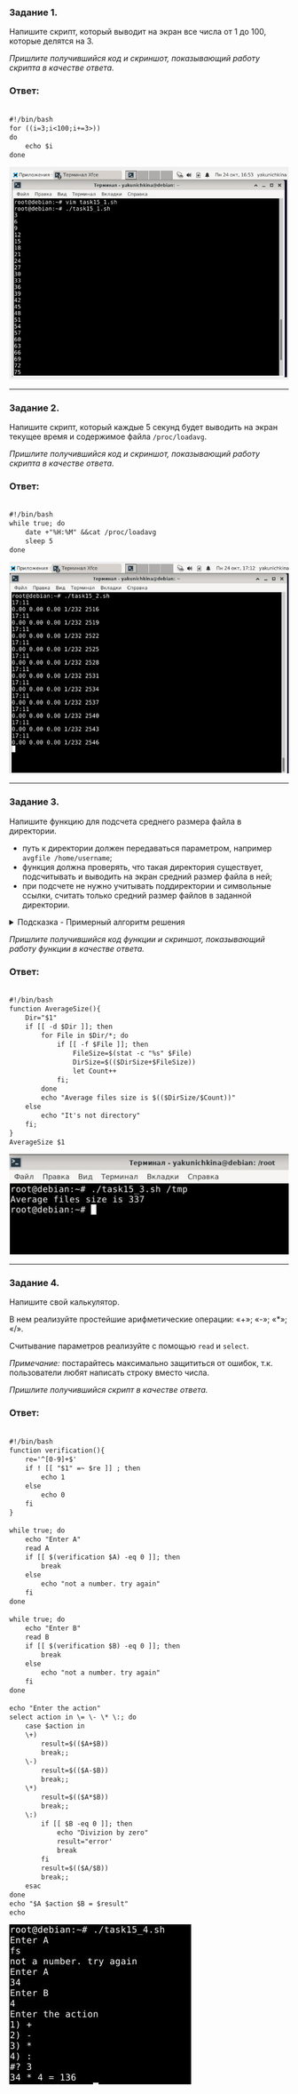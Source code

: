 ### Задание 1.

Напишите скрипт, который выводит на экран все числа от 1 до 100, которые делятся на 3.

*Пришлите получившийся код и скриншот, показывающий работу скрипта в качестве ответа.*

### Ответ:

<pre><code>
#!/bin/bash
for ((i=3;i<100;i+=3>))
do
    echo $i
done
</code></pre>

![Task1](/lesson15/task1.jpg "Задание 1")

------

### Задание 2.

Напишите скрипт, который каждые 5 секунд будет выводить на экран текущее время и содержимое файла `/proc/loadavg`.

*Пришлите получившийся код и скриншот, показывающий работу скрипта в качестве ответа.*

### Ответ:

<pre><code>
#!/bin/bash
while true; do
    date +"%H:%M" &&cat /proc/loadavg
    sleep 5
done
</code></pre>

![Task2](/lesson15/task2.jpg "Задание 2")

------
### Задание 3.

Напишите функцию для подсчета среднего размера файла в директории. 

 - путь к директории должен передаваться параметром, например `avgfile /home/username`;
 - функция должна проверять, что такая директория существует, подсчитывать и выводить на экран средний размер файла в ней;
 - при подсчете не нужно учитывать поддиректории и символьные ссылки, считать только средний размер файлов в заданной директории.

<details>
  <summary>Подсказка - Примерный алгоритм решения</summary>

  1. В скрипте объявите функцию. Поместите аргумент в переменную с понятным названием. Проверьте, существует ли заданная в аргументе директория с помощью if.

  2. Внутри функции объявите вспомогательные переменные. Одна переменная будет служить для сохранения суммы размеров всех файлов в директории, а другая будет содержать количество файлов.

  3. Для перебора файлов внутри директории используйте цикл for.

  4. Внутри цикла с помощью if проверяйте, является ли данный объект файлом.

  5. Если это файл, то к переменной суммы добавляйте размер файла и увеличивайте на один переменную с количеством файлов (получить размер одного файла можно с помощью `stat -c "%s" filename`).

  6. После выхода из цикла for (перебора всех файлов в директории), разделите значение переменной с суммой размеров файлов на количество этих файлов и выведите результат на экран.

  7. В конце скрипта, вызовите только что написанную функцию с аргументом, например `avgfile $1`

  8. Запускайте скрипт `./script3.sh /home/username` и смотрите результат. Если все работает, можно добавить данную функцию к себе в .bash_profile и использовать для работы.

</details>


*Пришлите получившийся код функции и скриншот, показывающий работу функции в качестве ответа.*

### Ответ:

<pre><code>
#!/bin/bash
function AverageSize(){
    Dir="$1"
    if [[ -d $Dir ]]; then
        for File in $Dir/*; do
            if [[ -f $File ]]; then
                FileSize=$(stat -c "%s" $File)
                DirSize=$(($DirSize+$FileSize))
                let Count++
            fi;
        done
        echo "Average files size is $(($DirSize/$Count))"
    else
        echo "It's not directory"
    fi;
} 
AverageSize $1
</code></pre>

![Task3](/lesson15/task3.jpg "Задание 3")

------

### Задание 4.

Напишите свой калькулятор.

В нем реализуйте простейшие арифметические операции:  «+»; «-»; «*»; «/».
 
Считывание параметров реализуйте с помощью `read` и `select`.

*Примечание:* постарайтесь максимально защититься от ошибок, т.к. пользователи любят написать строку вместо числа.

*Пришлите получившийся скрипт в качестве ответа.*

### Ответ:

<pre><code>
#!/bin/bash
function verification(){
    re='^[0-9]+$'
    if ! [[ "$1" =~ $re ]] ; then
        echo 1
    else
        echo 0
    fi
} 

while true; do
    echo "Enter A"
    read A
    if [[ $(verification $A) -eq 0 ]]; then
        break
    else
        echo "not a number. try again"
    fi
done

while true; do
    echo "Enter B"
    read B
    if [[ $(verification $B) -eq 0 ]]; then
        break
    else
        echo "not a number. try again"
    fi
done

echo "Enter the action"
select action in \= \- \* \:; do
    case $action in
    \+)
        result=$(($A+$B))
        break;;
    \-)
        result=$(($A-$B))
        break;;
    \*)
        result=$(($A*$B))
        break;;
    \:)
        if [[ $B -eq 0 ]]; then
            echo "Divizion by zero"
            result="error'
            break
        fi
        result=$(($A/$B))
        break;;
    esac
done
echo "$A $action $B = $result"      
echo 
</code></pre>

![Task4](/lesson15/task4.jpg "Задание 4")
